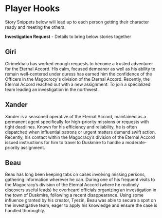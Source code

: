 # Player Hooks

Story Snippets below will lead up to each person getting their character ready and meeting the others.

**Investigation Request** - Details to bring below stories together

## Giri

Girimekhala has worked enough requests to become a trusted adventurer for the Eternal Accord. His calm, focused demeanor as well as his ability to remain well-centered under duress has earned him the confidence of the Officers in the Magocrocy's division of the Eternal Accord. Recently, the Eternal Accord reached out with a new assignment: To join a specialized team leading an investigation in the northwest.

## Xander

Xander is a seasoned operative of the Eternal Accord, maintained as a permanent agent specifically for high-priority missions or requests with tight deadlines. Known for his efficiency and reliability, he is often dispatched when influential patrons or urgent matters demand swift action. Recently, his contact within the Magocracy’s division of the Eternal Accord issued instructions for him to travel to Duskmire to handle a moderate-priority assignment.

## Beau

Beau has long been keeping tabs on cases involving missing persons, gathering information wherever he can. During one of his frequent visits to the Magocracy’s division of the Eternal Accord (where he routinely discovers useful leads) he overheard officials organizing an investigation in the town of Duskmire, following a recent disappearance. Using some influence granted by his creator, Tyezin, Beau was able to secure a spot on the investigative team, eager to apply his knowledge and ensure the case is handled thoroughly.

